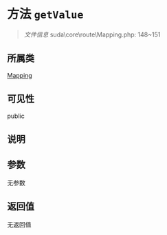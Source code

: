 # 方法 `getValue`

> *文件信息* suda\core\route\Mapping.php: 148~151

## 所属类 

[Mapping](../Mapping.md)

## 可见性

public

## 说明



## 参数


无参数


## 返回值

无返回值
